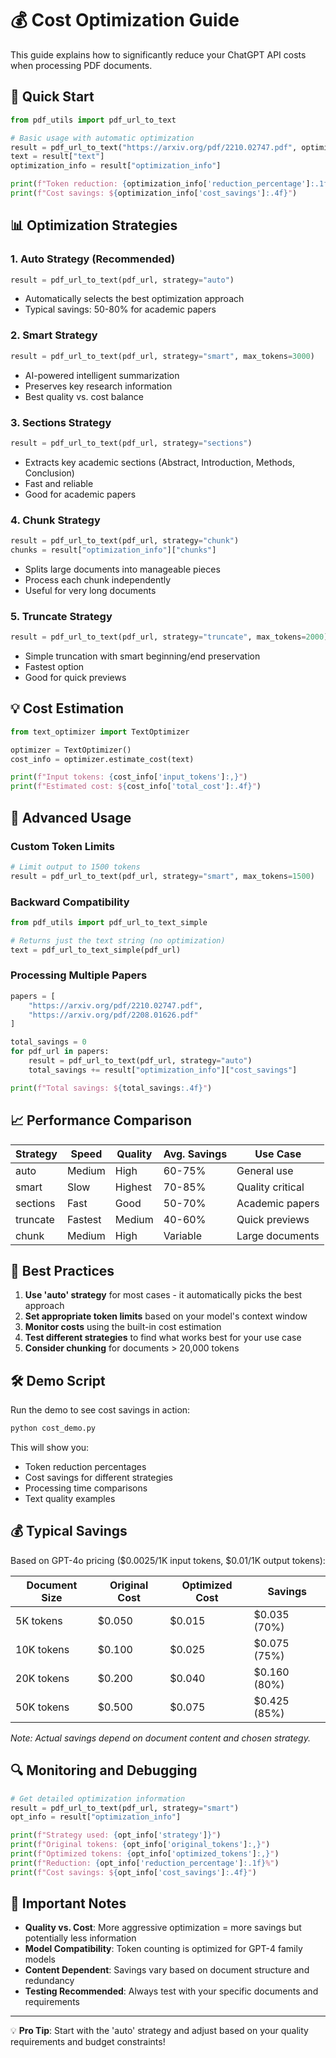 # 💰 Cost Optimization Guide

This guide explains how to significantly reduce your ChatGPT API costs when processing PDF documents.

## 🚀 Quick Start

```python
from pdf_utils import pdf_url_to_text

# Basic usage with automatic optimization
result = pdf_url_to_text("https://arxiv.org/pdf/2210.02747.pdf", optimize=True)
text = result["text"]
optimization_info = result["optimization_info"]

print(f"Token reduction: {optimization_info['reduction_percentage']:.1f}%")
print(f"Cost savings: ${optimization_info['cost_savings']:.4f}")
```

## 📊 Optimization Strategies

### 1. **Auto Strategy** (Recommended)
```python
result = pdf_url_to_text(pdf_url, strategy="auto")
```
- Automatically selects the best optimization approach
- Typical savings: 50-80% for academic papers

### 2. **Smart Strategy**
```python
result = pdf_url_to_text(pdf_url, strategy="smart", max_tokens=3000)
```
- AI-powered intelligent summarization
- Preserves key research information
- Best quality vs. cost balance

### 3. **Sections Strategy**
```python
result = pdf_url_to_text(pdf_url, strategy="sections")
```
- Extracts key academic sections (Abstract, Introduction, Methods, Conclusion)
- Fast and reliable
- Good for academic papers

### 4. **Chunk Strategy**
```python
result = pdf_url_to_text(pdf_url, strategy="chunk")
chunks = result["optimization_info"]["chunks"]
```
- Splits large documents into manageable pieces
- Process each chunk independently
- Useful for very long documents

### 5. **Truncate Strategy**
```python
result = pdf_url_to_text(pdf_url, strategy="truncate", max_tokens=2000)
```
- Simple truncation with smart beginning/end preservation
- Fastest option
- Good for quick previews

## 💡 Cost Estimation

```python
from text_optimizer import TextOptimizer

optimizer = TextOptimizer()
cost_info = optimizer.estimate_cost(text)

print(f"Input tokens: {cost_info['input_tokens']:,}")
print(f"Estimated cost: ${cost_info['total_cost']:.4f}")
```

## 🔧 Advanced Usage

### Custom Token Limits
```python
# Limit output to 1500 tokens
result = pdf_url_to_text(pdf_url, strategy="smart", max_tokens=1500)
```

### Backward Compatibility
```python
from pdf_utils import pdf_url_to_text_simple

# Returns just the text string (no optimization)
text = pdf_url_to_text_simple(pdf_url)
```

### Processing Multiple Papers
```python
papers = [
    "https://arxiv.org/pdf/2210.02747.pdf",
    "https://arxiv.org/pdf/2208.01626.pdf"
]

total_savings = 0
for pdf_url in papers:
    result = pdf_url_to_text(pdf_url, strategy="auto")
    total_savings += result["optimization_info"]["cost_savings"]

print(f"Total savings: ${total_savings:.4f}")
```

## 📈 Performance Comparison

| Strategy | Speed | Quality | Avg. Savings | Use Case |
|----------|-------|---------|--------------|----------|
| auto | Medium | High | 60-75% | General use |
| smart | Slow | Highest | 70-85% | Quality critical |
| sections | Fast | Good | 50-70% | Academic papers |
| truncate | Fastest | Medium | 40-60% | Quick previews |
| chunk | Medium | High | Variable | Large documents |

## 🎯 Best Practices

1. **Use 'auto' strategy** for most cases - it automatically picks the best approach
2. **Set appropriate token limits** based on your model's context window
3. **Monitor costs** using the built-in cost estimation
4. **Test different strategies** to find what works best for your use case
5. **Consider chunking** for documents > 20,000 tokens

## 🛠️ Demo Script

Run the demo to see cost savings in action:

```bash
python cost_demo.py
```

This will show you:
- Token reduction percentages
- Cost savings for different strategies
- Processing time comparisons
- Text quality examples

## 💰 Typical Savings

Based on GPT-4o pricing ($0.0025/1K input tokens, $0.01/1K output tokens):

| Document Size | Original Cost | Optimized Cost | Savings |
|---------------|---------------|----------------|---------|
| 5K tokens | $0.050 | $0.015 | $0.035 (70%) |
| 10K tokens | $0.100 | $0.025 | $0.075 (75%) |
| 20K tokens | $0.200 | $0.040 | $0.160 (80%) |
| 50K tokens | $0.500 | $0.075 | $0.425 (85%) |

*Note: Actual savings depend on document content and chosen strategy.*

## 🔍 Monitoring and Debugging

```python
# Get detailed optimization information
result = pdf_url_to_text(pdf_url, strategy="smart")
opt_info = result["optimization_info"]

print(f"Strategy used: {opt_info['strategy']}")
print(f"Original tokens: {opt_info['original_tokens']:,}")
print(f"Optimized tokens: {opt_info['optimized_tokens']:,}")
print(f"Reduction: {opt_info['reduction_percentage']:.1f}%")
print(f"Cost savings: ${opt_info['cost_savings']:.4f}")
```

## 🚨 Important Notes

- **Quality vs. Cost**: More aggressive optimization = more savings but potentially less information
- **Model Compatibility**: Token counting is optimized for GPT-4 family models
- **Content Dependent**: Savings vary based on document structure and redundancy
- **Testing Recommended**: Always test with your specific documents and requirements

---

💡 **Pro Tip**: Start with the 'auto' strategy and adjust based on your quality requirements and budget constraints!
